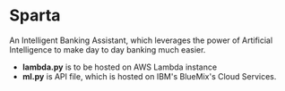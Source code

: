 # Sparta
An Intelligent Banking Assistant, which leverages the power of Artificial Intelligence to make day to day banking much easier.

* **lambda.py** is to be hosted on AWS Lambda instance
* **ml.py** is API file, which is hosted on IBM's BlueMix's Cloud Services.
